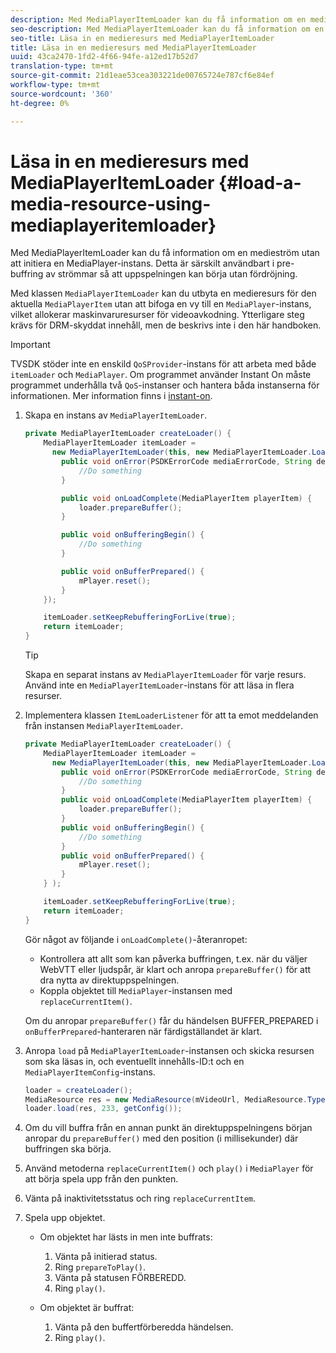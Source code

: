 ```yaml
---
description: Med MediaPlayerItemLoader kan du få information om en medieström utan att initiera en MediaPlayer-instans. Detta är särskilt användbart i pre-buffring av strömmar så att uppspelningen kan börja utan fördröjning.
seo-description: Med MediaPlayerItemLoader kan du få information om en medieström utan att initiera en MediaPlayer-instans. Detta är särskilt användbart i pre-buffring av strömmar så att uppspelningen kan börja utan fördröjning.
seo-title: Läsa in en medieresurs med MediaPlayerItemLoader
title: Läsa in en medieresurs med MediaPlayerItemLoader
uuid: 43ca2470-1fd2-4f66-94fe-a12ed17b52d7
translation-type: tm+mt
source-git-commit: 21d1eae53cea303221de00765724e787cf6e84ef
workflow-type: tm+mt
source-wordcount: '360'
ht-degree: 0%

---
```



# Läsa in en medieresurs med MediaPlayerItemLoader {#load-a-media-resource-using-mediaplayeritemloader}

Med MediaPlayerItemLoader kan du få information om en medieström utan att initiera en MediaPlayer-instans. Detta är särskilt användbart i pre-buffring av strömmar så att uppspelningen kan börja utan fördröjning.

Med klassen `MediaPlayerItemLoader` kan du utbyta en medieresurs för den aktuella `MediaPlayerItem` utan att bifoga en vy till en `MediaPlayer`-instans, vilket allokerar maskinvaruresurser för videoavkodning. Ytterligare steg krävs för DRM-skyddat innehåll, men de beskrivs inte i den här handboken.

>[!IMPORTANT]
>
>TVSDK stöder inte en enskild `QoSProvider`-instans för att arbeta med både `itemLoader` och `MediaPlayer`. Om programmet använder Instant On måste programmet underhålla två `QoS`-instanser och hantera båda instanserna för informationen. Mer information finns i [instant-on](../../content-playback-options/buffering-configuration/c-psdk-android-2.7-instant-on.md).

1. Skapa en instans av `MediaPlayerItemLoader`.

   ```java
   private MediaPlayerItemLoader createLoader() { 
       MediaPlayerItemLoader itemLoader =   
         new MediaPlayerItemLoader(this, new MediaPlayerItemLoader.LoaderListener() { 
           public void onError(PSDKErrorCode mediaErrorCode, String description) { 
               //Do something 
           } 
   
           public void onLoadComplete(MediaPlayerItem playerItem) { 
               loader.prepareBuffer(); 
           } 
   
           public void onBufferingBegin() { 
               //Do something 
           } 
   
           public void onBufferPrepared() { 
               mPlayer.reset(); 
           }  
       }); 
   
       itemLoader.setKeepRebufferingForLive(true); 
       return itemLoader; 
   } 
   ```

   >[!TIP]
   >
   >Skapa en separat instans av `MediaPlayerItemLoader` för varje resurs. Använd inte en `MediaPlayerItemLoader`-instans för att läsa in flera resurser.

1. Implementera klassen `ItemLoaderListener` för att ta emot meddelanden från instansen `MediaPlayerItemLoader`.

   ```java
   private MediaPlayerItemLoader createLoader() { 
       MediaPlayerItemLoader itemLoader =   
         new MediaPlayerItemLoader(this, new MediaPlayerItemLoader.LoaderListener() { 
           public void onError(PSDKErrorCode mediaErrorCode, String description) { 
               //Do something 
           } 
           public void onLoadComplete(MediaPlayerItem playerItem) { 
               loader.prepareBuffer(); 
           } 
           public void onBufferingBegin() { 
               //Do something 
           } 
           public void onBufferPrepared() { 
               mPlayer.reset(); 
           }  
       } ); 
   
       itemLoader.setKeepRebufferingForLive(true); 
       return itemLoader; 
   }
   ```

   Gör något av följande i `onLoadComplete()`-återanropet:

   * Kontrollera att allt som kan påverka buffringen, t.ex. när du väljer WebVTT eller ljudspår, är klart och anropa `prepareBuffer()` för att dra nytta av direktuppspelningen.
   * Koppla objektet till `MediaPlayer`-instansen med `replaceCurrentItem()`.

   Om du anropar `prepareBuffer()` får du händelsen BUFFER_PREPARED i `onBufferPrepared`-hanteraren när färdigställandet är klart.

1. Anropa `load` på `MediaPlayerItemLoader`-instansen och skicka resursen som ska läsas in, och eventuellt innehålls-ID:t och en `MediaPlayerItemConfig`-instans.

   ```java
   loader = createLoader(); 
   MediaResource res = new MediaResource(mVideoUrl, MediaResource.Type.HLS, metadata); 
   loader.load(res, 233, getConfig());
   ```

1. Om du vill buffra från en annan punkt än direktuppspelningens början anropar du `prepareBuffer()` med den position (i millisekunder) där buffringen ska börja.
1. Använd metoderna `replaceCurrentItem()` och `play()` i `MediaPlayer` för att börja spela upp från den punkten.
1. Vänta på inaktivitetsstatus och ring `replaceCurrentItem`.
1. Spela upp objektet.

   * Om objektet har lästs in men inte buffrats:

      1. Vänta på initierad status.
      1. Ring `prepareToPlay()`.
      1. Vänta på statusen FÖRBEREDD.
      1. Ring `play()`.
   * Om objektet är buffrat:

      1. Vänta på den buffertförberedda händelsen.
      1. Ring `play()`.